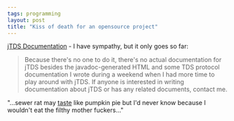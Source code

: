 ```yaml
---
tags: programming
layout: post
title: "Kiss of death for an opensource project"
---
```




<a href="http://jtds.sourceforge.net/doc.html">jTDS Documentation</a> - I have sympathy, but it only goes so far:

<blockquote>Because there's no one to do it, there's no actual documentation for jTDS besides the javadoc-generated HTML and some TDS protocol documentation I wrote during a weekend when I had more time to play around with jTDS. If anyone is interested in writing documentation about jTDS or has any related documents, contact me.</blockquote>

<p>"...sewer rat may <a href="http://imdb.com/title/tt0110912/quotes">taste</a> like pumpkin pie but I'd never know because I wouldn't eat the filthy mother fuckers..."</p> 


